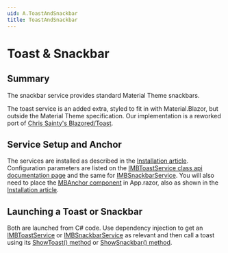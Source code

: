 ```yaml
---
uid: A.ToastAndSnackbar
title: ToastAndSnackbar
---
```

# Toast & Snackbar

## Summary

The snackbar service provides standard Material Theme snackbars.

The toast service is an added extra, styled to fit in with Material.Blazor, but outside the Material Theme specification. Our implementation is a reworked port of
[Chris Sainty's Blazored/Toast](https://github.com/Blazored/Toast).

## Service Setup and Anchor

The services are installed as described in the [Installation article](xref:A.Installation). Configuration parameters are 
listed on the [IMBToastService class api documentation page](xref:Material.Blazor.IMBToastService) and the same for [IMBSnackbarService](xref:Material.Blazor.IMBSnackbarService). You will also need to place the 
[MBAnchor component](xref:C.MBAnchor) in App.razor, also as shown in the [Installation article](xref:A.Installation).

## Launching a Toast or Snackbar

Both are launched from C# code. Use dependency injection to get an [IMBToastService](xref:S.IMBToastService) or  [IMBSnackbarService](xref:S.IMBSnackbarService) as relevant and then
call a toast using its [ShowToast() method](xref:Material.Blazor.IMBToastService#methods) or [ShowSnackbar() method](xref:Material.Blazor.IMBSnackbarService#methods).
